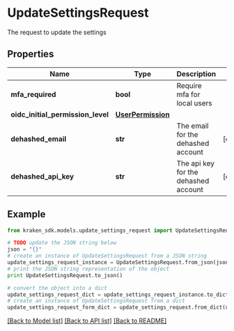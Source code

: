 # UpdateSettingsRequest

The request to update the settings

## Properties
Name | Type | Description | Notes
------------ | ------------- | ------------- | -------------
**mfa_required** | **bool** | Require mfa for local users | 
**oidc_initial_permission_level** | [**UserPermission**](UserPermission.md) |  | 
**dehashed_email** | **str** | The email for the dehashed account | [optional] 
**dehashed_api_key** | **str** | The api key for the dehashed account | [optional] 

## Example

```python
from kraken_sdk.models.update_settings_request import UpdateSettingsRequest

# TODO update the JSON string below
json = "{}"
# create an instance of UpdateSettingsRequest from a JSON string
update_settings_request_instance = UpdateSettingsRequest.from_json(json)
# print the JSON string representation of the object
print UpdateSettingsRequest.to_json()

# convert the object into a dict
update_settings_request_dict = update_settings_request_instance.to_dict()
# create an instance of UpdateSettingsRequest from a dict
update_settings_request_form_dict = update_settings_request.from_dict(update_settings_request_dict)
```
[[Back to Model list]](../README.md#documentation-for-models) [[Back to API list]](../README.md#documentation-for-api-endpoints) [[Back to README]](../README.md)


